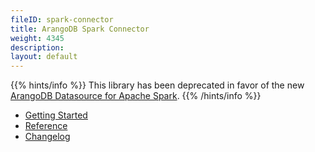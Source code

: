 ```yaml
---
fileID: spark-connector
title: ArangoDB Spark Connector
weight: 4345
description: 
layout: default
---
```

{{% hints/info %}}
This library has been deprecated in favor of the new [ArangoDB Datasource for Apache Spark](../spark-connector-new).
{{% /hints/info %}}

- [Getting Started](spark-connector-getting-started)
- [Reference](reference/)
- [Changelog](https://github.com/arangodb/arangodb-spark-connector/blob/master/ChangeLog.md#readme)
